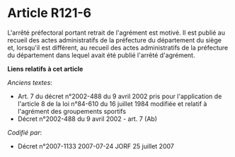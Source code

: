 # Article R121-6

L'arrêté préfectoral portant retrait de l'agrément est motivé. Il est publié au recueil des actes administratifs de la
préfecture du département du siège et, lorsqu'il est différent, au recueil des actes administratifs de la préfecture du
département dans lequel avait été publié l'arrêté d'agrément.

**Liens relatifs à cet article**

_Anciens textes_:

  - Art. 7 du décret n°2002-488 du 9 avril 2002 pris pour l'application de l'article 8 de la loi n°84-610 du 16 juillet 1984 modifiée et relatif à l'agrément des groupements sportifs
  - Décret n°2002-488 du 9 avril 2002 - art. 7 (Ab)

_Codifié par_:

  - Décret n°2007-1133 2007-07-24 JORF 25 juillet 2007

